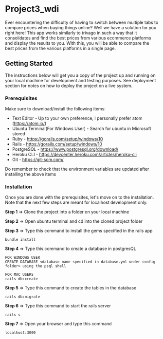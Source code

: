 # Project3_wdi

Ever encountering the difficulty of having to switch between multiple tabs to compare prices when buying things online? Well we have a solution for you right here! This app works similarly to trivago in such a way that it consolidates and find the best prices from various ecommerce platforms and display the results to you. With this, you will be able to compare the best prices from the various platforms in a single page.

## Getting Started

The instructions below will get you a copy of the project up and running on your local machine for development and testing purposes. See deployment section for notes on how to deploy the project on a live system.

### Prerequisites

Make sure to download/install the following items:
* Text Editor - Up to your own preference, I personally prefer atom (https://atom.io/)
* Ubuntu Terminal(For Windows User) - Search for ubuntu in Microsoft stored
* Ruby - https://gorails.com/setup/windows/10
* Rails - https://gorails.com/setup/windows/10
* PostgreSQL - https://www.postgresql.org/download/
* Heroku CLI - https://devcenter.heroku.com/articles/heroku-cli
* Git - https://git-scm.com/

Do remember to check that the environment variables are updated after installing the above items

### Installation

Once you are done with the prerequisites, let's move on to the installation. Note that the next few steps are meant for localhost development only.

**Step 1** => Clone the project into a folder on your local machine

**Step 2** => Open ubuntu terminal and cd into the cloned project folder

**Step 3** => Type this command to install the gems specified in the rails app
```
bundle install
```

**Step 4** => Type this command to create a database in postgresQL
```
FOR WINDOWS USER
CREATE DATABASE <database name specified in database.yml under config folder> using the psql shell
```
```
FOR MAC USERS
rails db:create
```

**Step 5** => Type this command to create the tables in the database
```
rails db:migrate
```

**Step 6** => Type this command to start the rails server
```
rails s
```

**Step 7** => Open your browser and type this command
```
localhost:3000
```
